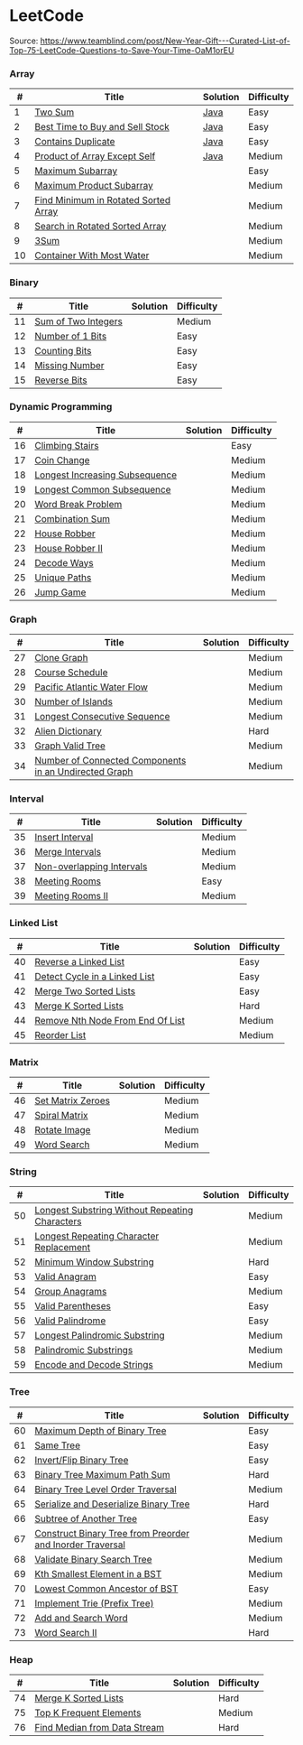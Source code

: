
LeetCode
========

Source: https://www.teamblind.com/post/New-Year-Gift---Curated-List-of-Top-75-LeetCode-Questions-to-Save-Your-Time-OaM1orEU

### Array

| # | Title | Solution | Difficulty |
|---| ----- | -------- | ---------- |
|1|[Two Sum](https://leetcode.com/problems/two-sum/) |[Java](./src/leetcode75/TwoSum.java)|Easy|
|2|[Best Time to Buy and Sell Stock](https://leetcode.com/problems/best-time-to-buy-and-sell-stock/) |[Java](./src/leetcode75/BestTimeToBuyAndSellStock.java)|Easy|
|3|[Contains Duplicate](https://leetcode.com/problems/contains-duplicate/) |[Java](./src/leetcode75/ContainsDuplicate.java)|Easy|
|4|[Product of Array Except Self](https://leetcode.com/problems/product-of-array-except-self/) |[Java](./src/leetcode75/ProductOfArrayExceptSelf.java)|Medium|
|5|[Maximum Subarray](https://leetcode.com/problems/maximum-subarray/) | |Easy|
|6|[Maximum Product Subarray](https://leetcode.com/problems/maximum-product-subarray/) | |Medium|
|7|[Find Minimum in Rotated Sorted Array](https://leetcode.com/problems/find-minimum-in-rotated-sorted-array/) | |Medium|
|8|[Search in Rotated Sorted Array](https://leetcode.com/problems/search-in-rotated-sorted-array/) | |Medium|
|9|[3Sum](https://leetcode.com/problems/3sum/) | |Medium|
|10|[Container With Most Water](https://leetcode.com/problems/container-with-most-water/) | |Medium|

### Binary


| # | Title | Solution | Difficulty |
|---| ----- | -------- | ---------- |
|11|[Sum of Two Integers](https://leetcode.com/problems/sum-of-two-integers/) | |Medium|
|12|[Number of 1 Bits](https://leetcode.com/problems/number-of-1-bits/) | |Easy|
|13|[Counting Bits](https://leetcode.com/problems/counting-bits/) | |Easy|
|14|[Missing Number](https://leetcode.com/problems/missing-number/) | |Easy|
|15|[Reverse Bits](https://leetcode.com/problems/reverse-bits/) | |Easy|

### Dynamic Programming 

| # | Title | Solution | Difficulty |
|---| ----- | -------- | ---------- |
|16|[Climbing Stairs](https://leetcode.com/problems/climbing-stairs/) | |Easy|
|17|[Coin Change](https://leetcode.com/problems/coin-change/) | |Medium|
|18|[Longest Increasing Subsequence](https://leetcode.com/problems/longest-increasing-subsequence/) | |Medium|
|19|[Longest Common Subsequence](https://leetcode.com/problems/longest-common-subsequence/) | |Medium|
|20|[Word Break Problem](https://leetcode.com/problems/word-break/) | |Medium|
|21|[Combination Sum](https://leetcode.com/problems/combination-sum-iv/) | |Medium|
|22|[House Robber](https://leetcode.com/problems/house-robber/) | |Medium|
|23|[House Robber II](https://leetcode.com/problems/house-robber-ii/) | |Medium|
|24|[Decode Ways](https://leetcode.com/problems/decode-ways/) | |Medium|
|25|[Unique Paths](https://leetcode.com/problems/unique-paths/) | |Medium|
|26|[Jump Game](https://leetcode.com/problems/jump-game/) | |Medium|

### Graph

| # | Title | Solution | Difficulty |
|---| ----- | -------- | ---------- |
|27|[Clone Graph](https://leetcode.com/problems/clone-graph/) | |Medium|
|28|[Course Schedule](https://leetcode.com/problems/course-schedule/) | |Medium|
|29|[Pacific Atlantic Water Flow](https://leetcode.com/problems/pacific-atlantic-water-flow/) | |Medium|
|30|[Number of Islands](https://leetcode.com/problems/number-of-islands/) | |Medium|
|31|[Longest Consecutive Sequence](https://leetcode.com/problems/longest-consecutive-sequence/) | |Medium|
|32|[Alien Dictionary](https://leetcode.com/problems/alien-dictionary/) | |Hard|
|33|[Graph Valid Tree](https://leetcode.com/problems/graph-valid-tree/) | |Medium|
|34|[Number of Connected Components in an Undirected Graph](https://leetcode.com/problems/number-of-connected-components-in-an-undirected-graph/) | |Medium|

### Interval

| # | Title | Solution | Difficulty |
|---| ----- | -------- | ---------- |
|35|[Insert Interval](https://leetcode.com/problems/insert-interval/) | |Medium|
|36|[Merge Intervals](https://leetcode.com/problems/merge-intervals/) | |Medium|
|37|[Non-overlapping Intervals](https://leetcode.com/problems/non-overlapping-intervals/) | |Medium|
|38|[Meeting Rooms](https://leetcode.com/problems/meeting-rooms/) | |Easy|
|39|[Meeting Rooms II](https://leetcode.com/problems/meeting-rooms-ii/) | |Medium|

### Linked List

| # | Title | Solution | Difficulty |
|---| ----- | -------- | ---------- |
|40|[Reverse a Linked List](https://leetcode.com/problems/reverse-linked-list/) | |Easy|
|41|[Detect Cycle in a Linked List](https://leetcode.com/problems/linked-list-cycle/) | |Easy|
|42|[Merge Two Sorted Lists](https://leetcode.com/problems/merge-two-sorted-lists/) | |Easy|
|43|[Merge K Sorted Lists](https://leetcode.com/problems/merge-k-sorted-lists/) | |Hard|
|44|[Remove Nth Node From End Of List](https://leetcode.com/problems/remove-nth-node-from-end-of-list/) | |Medium|
|45|[Reorder List](https://leetcode.com/problems/reorder-list/) | |Medium|

### Matrix

| # | Title | Solution | Difficulty |
|---| ----- | -------- | ---------- |
|46|[Set Matrix Zeroes](https://leetcode.com/problems/set-matrix-zeroes/) | |Medium|
|47|[Spiral Matrix](https://leetcode.com/problems/spiral-matrix/) | |Medium|
|48|[Rotate Image](https://leetcode.com/problems/rotate-image/) | |Medium|
|49|[Word Search](https://leetcode.com/problems/word-search/) | |Medium|

### String

| # | Title | Solution | Difficulty |
|---| ----- | -------- | ---------- |
|50|[Longest Substring Without Repeating Characters](https://leetcode.com/problems/longest-substring-without-repeating-characters/) | |Medium|
|51|[Longest Repeating Character Replacement](https://leetcode.com/problems/longest-repeating-character-replacement/) | |Medium|
|52|[Minimum Window Substring](https://leetcode.com/problems/minimum-window-substring/) | |Hard|
|53|[Valid Anagram](https://leetcode.com/problems/valid-anagram/) | |Easy|
|54|[Group Anagrams](https://leetcode.com/problems/group-anagrams/) | |Medium|
|55|[Valid Parentheses](https://leetcode.com/problems/valid-parentheses/) | |Easy|
|56|[Valid Palindrome](https://leetcode.com/problems/valid-palindrome/) | |Easy|
|57|[Longest Palindromic Substring](https://leetcode.com/problems/longest-palindromic-substring/) | |Medium|
|58|[Palindromic Substrings](https://leetcode.com/problems/palindromic-substrings/) | |Medium|
|59|[Encode and Decode Strings](https://leetcode.com/problems/encode-and-decode-strings/) | |Medium|

### Tree

| # | Title | Solution | Difficulty |
|---| ----- | -------- | ---------- |
|60|[Maximum Depth of Binary Tree](https://leetcode.com/problems/maximum-depth-of-binary-tree/) | |Easy|
|61|[Same Tree](https://leetcode.com/problems/same-tree/) | |Easy|
|62|[Invert/Flip Binary Tree](https://leetcode.com/problems/invert-binary-tree/) | |Easy|
|63|[Binary Tree Maximum Path Sum](https://leetcode.com/problems/binary-tree-maximum-path-sum/) | |Hard|
|64|[Binary Tree Level Order Traversal](https://leetcode.com/problems/binary-tree-level-order-traversal/) | |Medium|
|65|[Serialize and Deserialize Binary Tree](https://leetcode.com/problems/serialize-and-deserialize-binary-tree/) | |Hard|
|66|[Subtree of Another Tree](https://leetcode.com/problems/subtree-of-another-tree/) | |Easy|
|67|[Construct Binary Tree from Preorder and Inorder Traversal](https://leetcode.com/problems/construct-binary-tree-from-preorder-and-inorder-traversal/) | |Medium|
|68|[Validate Binary Search Tree](https://leetcode.com/problems/validate-binary-search-tree/) | |Medium|
|69|[Kth Smallest Element in a BST](https://leetcode.com/problems/kth-smallest-element-in-a-bst/) | |Medium|
|70|[Lowest Common Ancestor of BST](https://leetcode.com/problems/lowest-common-ancestor-of-a-binary-search-tree/) | |Easy|
|71|[Implement Trie (Prefix Tree)](https://leetcode.com/problems/implement-trie-prefix-tree/) | |Medium|
|72|[Add and Search Word](https://leetcode.com/problems/add-and-search-word-data-structure-design/) | |Medium|
|73|[Word Search II](https://leetcode.com/problems/word-search-ii/) | |Hard|

### Heap

| # | Title | Solution | Difficulty |
|---| ----- | -------- | ---------- |
|74|[Merge K Sorted Lists](https://leetcode.com/problems/merge-k-sorted-lists/) | |Hard|
|75|[Top K Frequent Elements](https://leetcode.com/problems/top-k-frequent-elements/) | |Medium|
|76|[Find Median from Data Stream](https://leetcode.com/problems/find-median-from-data-stream/) | |Hard|
